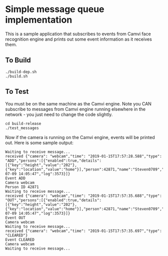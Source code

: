 # Simple message queue implementation

This is a sample application that subscribes to events from Camvi 
face recognition engine and prints out some event information as it 
receives them.

## To Build

```
./build-dep.sh
./build.sh
```

## To Test

You must be on the same machine as the Camvi engine. Note you CAN subscribe to
messages from Camvi engine running elsewhere in the network - you just need
to change the code slightly.
```
cd build-release
./test_messages
```

Now if the camera is running on the Camvi engine, events will be printed out. Here is some
sample output:

```
Waiting to receive message...
received {"camera": "webcam","time": "2019-01-15T17:57:28.588","type": "ADD","persons":[{"enabled":true,"details":[{"key":"height","value":"202"},{"key":"location","value":"home"}],"person":42871,"name":"Steven0709","creation":"2018-07-09 14:05:47","log":3573}]}
Event ADD
Camera webcam
Person ID 42871
Waiting to receive message...
received {"camera": "webcam","time": "2019-01-15T17:57:35.688","type": "OUT","persons":[{"enabled":true,"details":[{"key":"height","value":"202"},{"key":"location","value":"home"}],"person":42871,"name":"Steven0709","creation":"2018-07-09 14:05:47","log":3573}]}
Event OUT
Camera webcam
Waiting to receive message...
received {"camera": "webcam","time": "2019-01-15T17:57:35.697","type": "CLEARED"}
Event CLEARED
Camera webcam
Waiting to receive message...
```